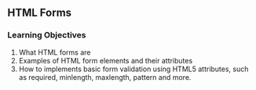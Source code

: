  ## HTML Forms

 ### Learning Objectives
 1. What HTML forms are
 2. Examples of HTML form elements and their attributes
 3. How to implements basic form validation using HTML5 
    attributes, such as required, minlength, maxlength,
    pattern and more.